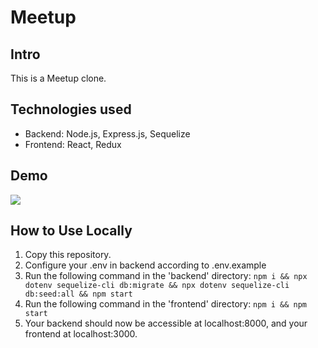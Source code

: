# Meetup

## Intro

This is a Meetup clone. 

## Technologies used

- Backend: Node.js, Express.js, Sequelize
- Frontend: React, Redux

## Demo

<img src="https://i.gyazo.com/e5db80fd551a65e48d7f5c62f957c020.png">

## How to Use Locally

1. Copy this repository.
2. Configure your .env in backend according to .env.example
3. Run the following command in the 'backend' directory: ```npm i && npx dotenv sequelize-cli db:migrate && npx dotenv sequelize-cli db:seed:all && npm start```
4. Run the following command in the 'frontend' directory: ```npm i && npm start```
5. Your backend should now be accessible at localhost:8000, and your frontend at localhost:3000.
